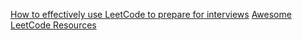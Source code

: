 [How to effectively use LeetCode to prepare for interviews](https://leetcode.com/discuss/career/449135/how-to-effectively-use-leetcode-to-prepare-for-interviews)
[Awesome LeetCode Resources](https://github.com/ashishps1/awesome-leetcode-resources?tab=readme-ov-file)